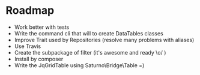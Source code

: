 Roadmap
==========================================

* Work better with tests
* Write the command cli that will to create DataTables classes 
* Improve Trait used by Repositories (resolve many problems with aliases) 
* Use Travis
* Create the subpackage of filter (it's awesome and ready \o/ ) 
* Install by composer 
* Write the JqGridTable using Saturno\Bridge\Table =)
